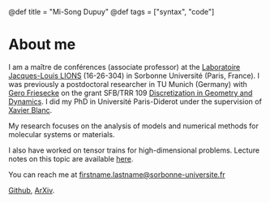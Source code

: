 @def title = "Mi-Song Dupuy"
@def tags = ["syntax", "code"]

# About me

I am a maître de conférences (associate professor) at the [Laboratoire Jacques-Louis LIONS](https://www.ljll.fr/) (16-26-304) in Sorbonne Université (Paris, France). I was previously a postdoctoral researcher in TU Munich (Germany) with [Gero Friesecke](https://www.math.cit.tum.de/math/personen/professuren/friesecke-gero/) on the grant SFB/TRR 109 [Discretization in Geometry and Dynamics](https://www.discretization.de/). I did my PhD in Université Paris-Diderot under the supervision of [Xavier Blanc](https://www.ljll.fr/~blanc/).

My research focuses on the analysis of models and numerical methods for molecular systems or materials.

I also have worked on tensor trains for high-dimensional problems. Lecture notes on this topic are available [here](teaching/TT_lectures_2024.pdf).

You can reach me at firstname.lastname@sorbonne-universite.fr

[Github](https://github.com/msdupuy), [ArXiv](https://arxiv.org/a/dupuy_m_1.html).